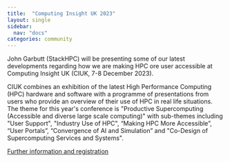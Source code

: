 ```yaml
---
title:  "Computing Insight UK 2023"
layout: single
sidebar:
  nav: "docs"
categories: community
---
```

John Garbutt (StackHPC) will be presenting some of our latest developments regarding how we are making HPC ore user accessible at Computing Insight UK (CIUK, 7-8 December 2023).

CIUK combines an exhibition of the latest High Performance Computing (HPC) hardware and software with a programme of presentations from users who provide an overview of their use of HPC in real life situations.  The theme for this year's conference is "Productive Supercomputing (Accessible and diverse large scale computing)" with sub-themes including "User Support", "Industry Use of HPC", “Making HPC More Accessible”, “User Portals”, “Convergence of AI and Simulation” and "Co-Design of Supercomputing Services and Systems".


[Further information and registration](https://www.scd.stfc.ac.uk/Pages/CIUK2023.aspx)
  
